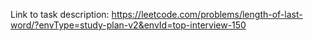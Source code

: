 Link to task description: https://leetcode.com/problems/length-of-last-word/?envType=study-plan-v2&envId=top-interview-150

